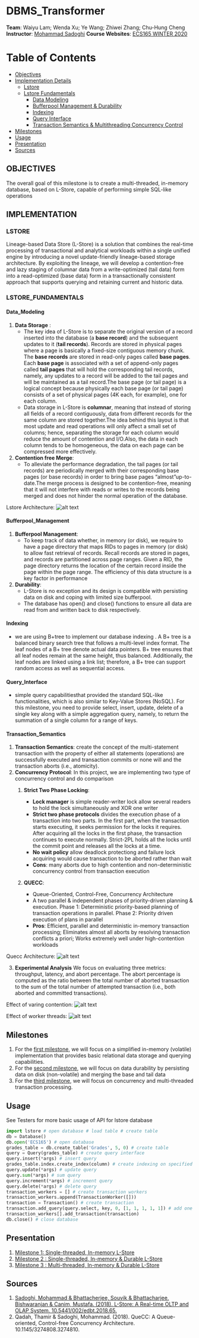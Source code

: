 # DBMS_Transformer
**Team**: Waiyu Lam; Wenda Xu; Ye Wang; Zhiwei Zhang; Chu-Hung Cheng   
**Instructor**: [Mohammad Sadoghi](https://expolab.org/)
**Course Websites**: [ECS165 WINTER 2020](https://expolab.org/ecs165a-winter2020.html)

# Table of Contents 

- [Objectives](#OBJECTIVES)
- [Implementation Details](#IMPLEMENTATION)
  * [Lstore](#LSTORE)
  * [Lstore Fundamentals](#LSTORE_FUNDAMENTALS)
    + [Data Modeling](#Data_Modeling)
    + [Bufferpool Management & Durability](#Bufferpool_Management)
    + [Indexing](#Indexing)
    + [Query Interface](#Query_Interface)
    + [Transaction Semantics & Multithreading Concurrency Control](#Transaction_Semantics)
- [Milestones](#Milestones)
- [Usage](#Usage)
- [Presentation](#Presentation)
- [Sources](#Sources)

## OBJECTIVES  
The overall goal of this milestone is to create a multi-threaded, in-memory
database, based on L-Store, capable of performing simple SQL-like operations    

## IMPLEMENTATION
### LSTORE 
Lineage-based Data Store (L-Store) is a solution that combines the real-time
processing of transactional and analytical workloads within a single unified
engine by introducing a novel update-friendly lineage-based storage
architecture. By exploiting the lineage, we will develop a contention-free and
lazy staging of columnar data from a write-optimized (tail data) form into a
read-optimized (base data) form in a transactionally consistent approach that
supports querying and retaining current and historic data.

### LSTORE_FUNDAMENTALS 
#### Data_Modeling 
1. **Data Storage** : 
   - The key idea of L-Store is to separate the original version of a record
     inserted into the database (a **base record**) and the subsequent updates
     to it (**tail records**). Records are stored in physical pages where a page
     is basically a fixed-size contiguous memory chunk. The **base records** are
     stored in read-only pages called **base pages**. Each **base page** is
     associated with a set of append-only pages called **tail pages** that will
     hold the corresponding tail records, namely, any updates to a record will
     be added to the tail pages and will be maintained as a tail record.The base
     page (or tail page) is a logical concept because physically each base page
     (or tail page) consists of a set of physical pages (4K each, for example),
     one for each column.
   - Data storage in L-Store is **columnar**, meaning that instead of storing
     all fields of a record contiguously, data from different records for the
     same column are stored together.The idea behind this layout is that most
     update and read operations will only affect a small set of columns; hence,
     separating the storage for each column would reduce the amount of
     contention and I/O.Also, the data in each column tends to be homogeneous,
     the data on each page can be compressed more effectively. 
2. **Contention free Merge**: 
   - To alleviate the performance degradation, the tail pages (or tail records)
     are periodically merged with their corresponding base pages (or base
     records) in order to bring base pages “almost”up-to-date.The merge process
     is designed to be contention-free, meaning that it will not interfere with
     reads or writes to the records being merged and does not hinder the normal
     operation of the database.

Lstore Architecture: ![alt
text](https://github.com/waiyulam/Transformer_DBMS/blob/master/Visual/Lstore_architecture.png
"Lstore Architecture")

#### Bufferpool_Management
1. **Bufferpool Management**: 
   - To keep track of data whether, in memory (or disk), we require to have a
     page directory that maps RIDs to pages in memory (or disk) to allow fast
     retrieval of records. Recall records are stored in pages, and records are
     partitioned across page ranges. Given a RID, the page directory returns the
     location of the certain record inside the page within the page range. The
     efficiency of this data structure is a key factor in performance
2. **Durability**:
   - L-Store is no exception and its design is compatible with persisting data
     on disk and coping with limited size bufferpool.
   - The database has open() and close() functions to ensure all data are read
     from and written back to disk respectively.

#### Indexing 
   - we are using B+tree to implement our database indexing . A B+ tree is a
     balanced binary search tree that follows a multi-level index format. The
     leaf nodes of a B+ tree denote actual data pointers. B+ tree ensures that
     all leaf nodes remain at the same height, thus balanced. Additionally, the
     leaf nodes are linked using a link list; therefore, a B+ tree can support
     random access as well as sequential access.

#### Query_Interface
   - simple query capabilitiesthat provided the standard SQL-like
     functionalities, which is also similar to Key-Value Stores (NoSQL). For
     this milestone, you need to provide select, insert, update, delete of a
     single key along with a simple aggregation query, namely, to return the
     summation of a single column for a range of keys.

#### Transaction_Semantics
   1. **Transaction Semantics**: create the concept of the multi-statement
      transaction with the property of either all statements (operations) are
      successfully executed and transaction commits or none will and the
      transaction aborts (i.e., atomicity). 
   2. **Concurrency Protocol**: In this project, we are implementing two type of
      concurrency control and do comparison
      1. **Strict Two Phase Locking**: 
         - **Lock manager** is simple reader-writer lock allow several readers to hold
         the lock simultaneously and XOR one writer 
         - **Strict two phase protocols** divides the execution phase of a transaction
         into two parts. In the first part, when the transaction starts executing,
         it seeks permission for the locks it requires. After acquiring all the
         locks in the first phase, the transaction continues to execute normally.
         Strict-2PL holds all the locks until the commit point and releases all the
         locks at a time.
         - **No wait policy** allow deadlock protectiong and failure lock acquiring
         would cause transaction to be aborted rather than wait
         - **Cons**: many aborts due to high contention and non-deterministic
         concurrency control from transaction execution

      2. **QUECC**:
         - Queue-Oriented, Control-Free, Concurrency Architecture
         - A two parallel & independent phases of priority-driven planning &
         execution. Phase 1: Deterministic priority-based planning of transaction
         operations in parallel. Phase 2: Priority driven execution of plans in
         parallel
         - **Pros**: Efficient, parallel and deterministic in-memory transaction
         processing; Eliminates almost all aborts by resolving transaction conflicts
         a priori; Works extremely well under high-contention workloads

Quecc Architecture: ![alt
text](https://github.com/waiyulam/Transformer_DBMS/blob/master/Visual/Quecc_architecture.png
"Quecc Architecture")

   3. **Experimental Analysis** 
      We focus on evaluating three metrics: throughput, latency, and abort
      percentage. The abort percentage is computed as the ratio between the total
      number of aborted transaction to the sum of the total number of attempted
      transaction (i.e., both aborted and committed transactions).   
      
   Effect of varing contention: ![alt
      text](https://github.com/waiyulam/Transformer_DBMS/blob/master/Visual/Varying_Contention.png
      "Effect of varing contention")

   Effect of worker threads: ![alt
   text](https://github.com/waiyulam/Transformer_DBMS/blob/master/Visual/Varying_Worker_threads.png
   "Effect of worker threads")

## Milestones
1. For the [first
   milestone](https://expolab.org/ecs165a-winter2020/milestones/Milestone1.pdf),
   we will focus on a simplified in-memory (volatile) implementation that
   provides basic relational data storage and querying capabilities. 
2. For the [second
   milestone](https://expolab.org/ecs165a-winter2020/milestones/Milestone2.pdf),
   we will focus on data durability by persisting data on disk (non-volatile)
   and merging the base and tail data
3. For the [third
   milestone](https://expolab.org/ecs165a-winter2020/milestones/Milestone3.pdf),
   we will focus on concurrency and multi-threaded transaction processing.

## Usage 
See Testers for more basic usage of API for lstore database

```python     
import lstore # open database # load table # create table 
db = Database()
db.open('ECS165') # open database 
grades_table = db.create_table('Grades', 5, 0) # create table 
query = Query(grades_table) # create query interface 
query.insert(*args) # insert query 
grades_table.index.create_index(column) # create indexing on specified column
query.update(*args) # update query 
query.sum(*args) # sum query 
query.increment(*args) # increment query 
query.delete(*args) # delete query 
transaction_workers = [] # create transaction workers 
transaction_workers.append(TransactionWorker([]))
transaction = Transaction() # create transaction 
transaction.add_query(query.select, key, 0, [1, 1, 1, 1, 1]) # add one query operation
transaction_workers[].add_transaction(transaction)
db.close() # close database 
```

## Presentation 
1. [Milestone 1: Single-threaded, In-memory
   L-Store](https://drive.google.com/open?id=1sBGjw7HLsv2Hcuy7kA9Z3uK_3b8soYnCuUd_p84hVPQ)
2. [Milestone 2 : Single-threaded, In-memory & Durable
   L-Store](https://drive.google.com/open?id=1faFBJ7XC9DWvd8-cljDpxTuciCkxt9LnNHNbiPlib2A)
3. [Milestone 3 : Multi-threaded, In-memory & Durable
   L-Store](https://drive.google.com/open?id=1zYeYk9-AYiOHw--W7h7ANNJQe0KjU_Lhd13TAmS3h68)

## Sources  
1. [Sadoghi, Mohammad & Bhattacherjee, Souvik & Bhattacharjee, Bishwaranjan &
   Canim, Mustafa. (2018). L-Store: A Real-time OLTP and OLAP System.
   10.5441/002/edbt.2018.65.](https://github.com/waiyulam/Lstore-Transformer/blob/master/l-store.pdf) 
2. Qadah, Thamir & Sadoghi, Mohammad. (2018). QueCC: A Queue-oriented,
   Control-free Concurrency Architecture. 10.1145/3274808.3274810. 
